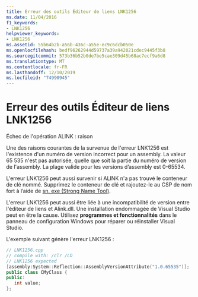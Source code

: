 ```yaml
---
title: Erreur des outils Éditeur de liens LNK1256
ms.date: 11/04/2016
f1_keywords:
- LNK1256
helpviewer_keywords:
- LNK1256
ms.assetid: 55b64b2b-a56b-436c-a55e-ec9c6dcb050e
ms.openlocfilehash: bedf96262944d59737a39a942021cdec9445f3b8
ms.sourcegitcommit: 573b36b52b0de7be5cae309d45b68ac7ecf9a6d8
ms.translationtype: MT
ms.contentlocale: fr-FR
ms.lasthandoff: 12/10/2019
ms.locfileid: "74990945"
---
```

# <a name="linker-tools-error-lnk1256"></a>Erreur des outils Éditeur de liens LNK1256

Échec de l'opération ALINK : raison

Une des raisons courantes de la survenue de l'erreur LNK1256 est l'existence d'un numéro de version incorrect pour un assembly. La valeur 65 535 n'est pas autorisée, quelle que soit la partie du numéro de version de l'assembly. La plage valide pour les versions d’assembly est 0-65534.

L'erreur LNK1256 peut aussi survenir si ALINK n'a pas trouvé le conteneur de clé nommé. Supprimez le conteneur de clé et rajoutez-le au CSP de nom fort à l’aide de [sn. exe (Strong Name Tool)](/dotnet/framework/tools/sn-exe-strong-name-tool).

L'erreur LNK1256 peut aussi être liée à une incompatibilité de version entre l'éditeur de liens et Alink.dll. Une installation endommagée de Visual Studio peut en être la cause. Utilisez **programmes et fonctionnalités** dans le panneau de configuration Windows pour réparer ou réinstaller Visual Studio.

L'exemple suivant génère l'erreur LNK1256 :

```cpp
// LNK1256.cpp
// compile with: /clr /LD
// LNK1256 expected
[assembly:System::Reflection::AssemblyVersionAttribute("1.0.65535")];
public class CMyClass {
public:
   int value;
};
```
